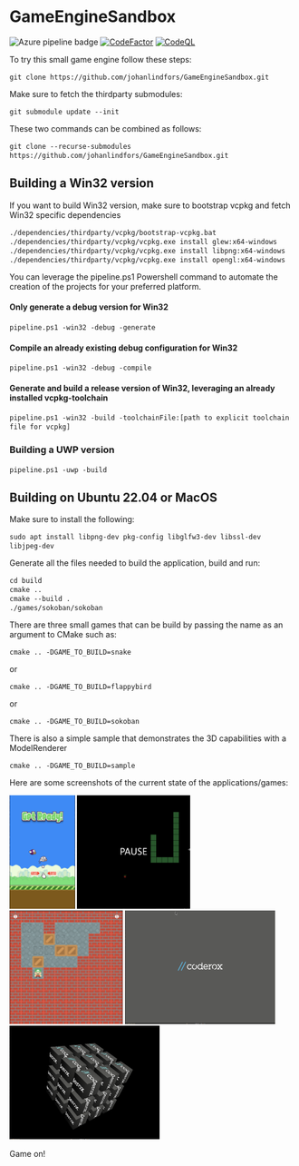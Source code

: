 # GameEngineSandbox

![Azure pipeline badge](https://coderox.visualstudio.com/Game%20Engine%20Sandbox/_apis/build/status/Build%20master%20branch)
[![CodeFactor](https://www.codefactor.io/repository/github/johanlindfors/gameenginesandbox/badge)](https://www.codefactor.io/repository/github/johanlindfors/gameenginesandbox)
[![CodeQL](https://github.com/johanlindfors/GameEngineSandbox/actions/workflows/codeql-analysis.yml/badge.svg)](https://github.com/johanlindfors/GameEngineSandbox/actions/workflows/codeql-analysis.yml)

To try this small game engine follow these steps:
```
git clone https://github.com/johanlindfors/GameEngineSandbox.git
```

Make sure to fetch the thirdparty submodules:
```
git submodule update --init
```

These two commands can be combined as follows:
```
git clone --recurse-submodules https://github.com/johanlindfors/GameEngineSandbox.git
```


## Building a Win32 version
If you want to build Win32 version, make sure to bootstrap vcpkg and fetch Win32 specific dependencies

```
./dependencies/thirdparty/vcpkg/bootstrap-vcpkg.bat
./dependencies/thirdparty/vcpkg/vcpkg.exe install glew:x64-windows
./dependencies/thirdparty/vcpkg/vcpkg.exe install libpng:x64-windows
./dependencies/thirdparty/vcpkg/vcpkg.exe install opengl:x64-windows
```

You can leverage the pipeline.ps1 Powershell command to automate the creation of the projects for your preferred platform.

#### Only generate a debug version for Win32
```
pipeline.ps1 -win32 -debug -generate
```

#### Compile an already existing debug configuration for Win32
```
pipeline.ps1 -win32 -debug -compile
```

#### Generate and build a release version of Win32, leveraging an already installed vcpkg-toolchain
```
pipeline.ps1 -win32 -build -toolchainFile:[path to explicit toolchain file for vcpkg]
```
### Building a UWP version
```
pipeline.ps1 -uwp -build
```

## Building on Ubuntu 22.04 or MacOS
Make sure to install the following:
```
sudo apt install libpng-dev pkg-config libglfw3-dev libssl-dev libjpeg-dev
```

Generate all the files needed to build the application, build and run:
```
cd build
cmake ..
cmake --build .
./games/sokoban/sokoban
```

There are three small games that can be build by passing the name as an argument to CMake such as:

```
cmake .. -DGAME_TO_BUILD=snake
```
or
```
cmake .. -DGAME_TO_BUILD=flappybird
```
or
```
cmake .. -DGAME_TO_BUILD=sokoban
```

There is also a simple sample that demonstrates the 3D capabilities with a ModelRenderer
```
cmake .. -DGAME_TO_BUILD=sample
```

Here are some screenshots of the current state of the applications/games:


<img src="https://raw.githubusercontent.com/johanlindfors/GameEngineSandbox/main/docs/flappybird_screenshot.png" height="200"/>


<img src="https://raw.githubusercontent.com/johanlindfors/GameEngineSandbox/main/docs/snake_screenshot.png" height="200"/>


<img src="https://raw.githubusercontent.com/johanlindfors/GameEngineSandbox/main/docs/sokoban_screenshot.png" height="200"/>


<img src="https://raw.githubusercontent.com/johanlindfors/GameEngineSandbox/main/docs/sample_screenshot1.png" height="200"/>


<img src="https://raw.githubusercontent.com/johanlindfors/GameEngineSandbox/main/docs/sample_screenshot2.png" height="200"/>

Game on!
